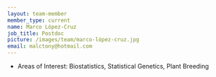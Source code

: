 ```yaml
---
layout: team-member
member_type: current
name: Marco López-Cruz
job_title: Postdoc
picture: /images/team/marco-lópez-cruz.jpg
email: malctony@hotmail.com
---
```


- Areas of Interest: Biostatistics, Statistical Genetics, Plant Breeding
